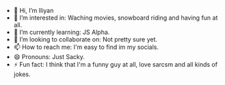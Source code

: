 - 👋 Hi, I’m Iliyan
- 👀 I’m interested in: Waching movies, snowboard riding and having fun at all.
- 🌱 I’m currently learning: JS Alpha.
- 💞️ I’m looking to collaborate on: Not pretty sure yet.
- 📫 How to reach me: I'm easy to find im my socials.
- 😄 Pronouns: Just Sacky.
- ⚡ Fun fact: I think that I'm a funny guy at all, love sarcsm and all kinds of jokes.

<!---
Sacky93/Sacky93 is a ✨ special ✨ repository because its `README.md` (this file) appears on your GitHub profile.
You can click the Preview link to take a look at your changes.
--->
